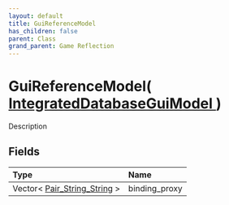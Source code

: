 ```yaml
---
layout: default
title: GuiReferenceModel
has_children: false
parent: Class
grand_parent: Game Reflection
---
```

# GuiReferenceModel( [ IntegratedDatabaseGuiModel ](/docs/game-reflection/classes/integrated_database_gui_model) )
Description 

## Fields

| Type | Name |
|:-------------|:--------------|
| Vector< [Pair_String_String](/docs/game-reflection/classes/pair__string__string) > | binding_proxy |

